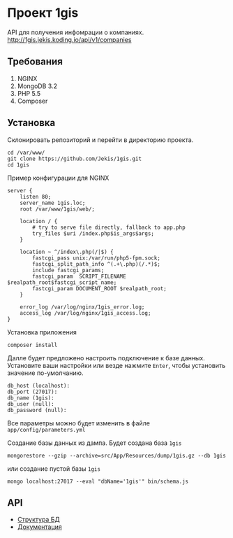 # Проект 1gis

API для получения инфомрации о компаниях. http://1gis.jekis.koding.io/api/v1/companies

## Требования

1. NGINX
1. MongoDB 3.2
1. PHP 5.5
1. Composer

## Установка

Склонировать репозиторий и перейти в директорию проекта.

    cd /var/www/
    git clone https://github.com/Jekis/1gis.git
    cd 1gis

Пример конфигурации для NGINX

    server {
        listen 80;
        server_name 1gis.loc;
        root /var/www/1gis/web/;
    
        location / {
            # try to serve file directly, fallback to app.php
            try_files $uri /index.php$is_args$args;
        }
    
        location ~ ^/index\.php(/|$) {
            fastcgi_pass unix:/var/run/php5-fpm.sock;
            fastcgi_split_path_info ^(.+\.php)(/.*)$;
            include fastcgi_params;
            fastcgi_param  SCRIPT_FILENAME  $realpath_root$fastcgi_script_name;
            fastcgi_param DOCUMENT_ROOT $realpath_root;
        }
    
        error_log /var/log/nginx/1gis_error.log;
        access_log /var/log/nginx/1gis_access.log;
    }

Установка приложения

    composer install

Далле будет предложено настроить подключение к базе данных. Установите ваши настройки или везде нажмите `Enter`, чтобы установить значение по-умолчанию.

    db_host (localhost):
    db_port (27017):
    db_name (1gis):
    db_user (null):
    db_password (null):

Все параметры можно будет изменить в файле `app/config/parameters.yml`

Создание базы данных из дампа. Будет создана база `1gis`

    mongorestore --gzip --archive=src/App/Resources/dump/1gis.gz --db 1gis

или создание пустой базы `1gis`

    mongo localhost:27017 --eval "dbName='1gis'" bin/schema.js

## API

* [Структура БД](src/App/Resources/doc/schema.md)
* [Документация](src/App/Resources/doc/api.md)
